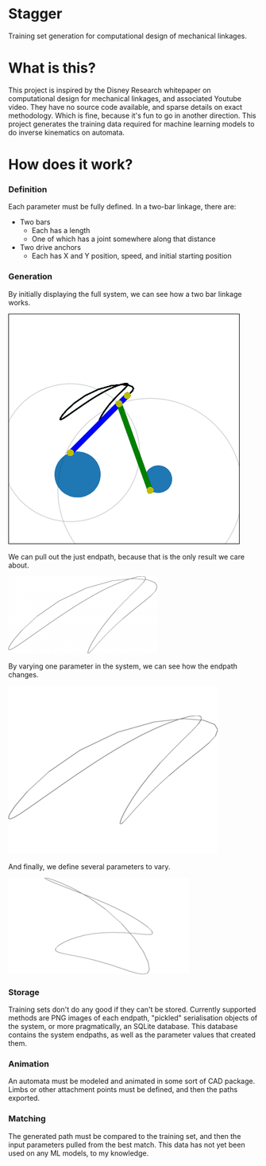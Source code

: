 
# Stagger

Training set generation for computational design of mechanical linkages.


# What is this?

This project is inspired by the Disney Research whitepaper on computational design for mechanical linkages, and associated Youtube video. They have no source code available, and sparse details on exact methodology. Which is fine, because it's fun to go in another direction.
This project generates the training data required for machine learning models to do inverse kinematics on automata.

# How does it work?

### Definition

Each parameter must be fully defined.
In a two-bar linkage, there are:

 - Two bars
	 - Each has a length
	 - One of which has a joint somewhere along that distance
 - Two drive anchors
	 - Each has X and Y position, speed, and initial starting position

### Generation

By initially displaying the full system, we can see how a two bar linkage works.

![Stagger-Two-Bar-Full](docs/Stagger-Two-Bar-Full.gif)

We can pull out the just endpath, because that is the only result we care about.

![Stagger-Two-Bar-Endpath](docs/Stagger-Two-Bar-Endpath.png)

By varying one parameter in the system, we can see how the endpath changes.

![Stagger-Two-Bar-Range](docs/Stagger-Two-Bar-Range.gif)

And finally, we define several parameters to vary.

![Stagger-Two-Bar-Iteration](docs/Stagger-Two-Bar-Iteration.gif)

### Storage

Training sets don't do any good if they can't be stored.
Currently supported methods are PNG images of each endpath, "pickled" serialisation objects of the system, or more pragmatically, an SQLite database. This database contains the system endpaths, as well as the parameter values that created them.

### Animation

An automata must be modeled and animated in some sort of CAD package. Limbs or other attachment points must be defined, and then the paths exported.

### Matching

The generated path must be compared to the training set, and then the input parameters pulled from the best match.
This data has not yet been used on any ML models, to my knowledge.